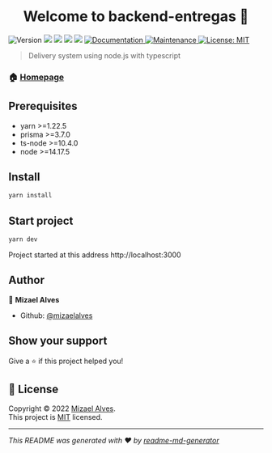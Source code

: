 <h1 align="center">Welcome to backend-entregas 👋</h1>
<p>
  <img alt="Version" src="https://img.shields.io/badge/version-1.0.0-blue.svg?cacheSeconds=2592000" />
  <img src="https://img.shields.io/badge/yarn-%3E%3D1.22.5-blue.svg" />
  <img src="https://img.shields.io/badge/prisma-%3E%3D3.7.0-blue.svg" />
  <img src="https://img.shields.io/badge/ts-node-%3E%3D10.4.0-blue.svg" />
  <img src="https://img.shields.io/badge/node-%3E%3D14.17.5-blue.svg" />
  <a href="https://github.com/mizaelalves/backend-delivery#readme" target="_blank">
    <img alt="Documentation" src="https://img.shields.io/badge/documentation-yes-brightgreen.svg" />
  </a>
  <a href="https://github.com/mizaelalves/backend-delivery/graphs/commit-activity" target="_blank">
    <img alt="Maintenance" src="https://img.shields.io/badge/Maintained%3F-yes-green.svg" />
  </a>
  <a href="https://github.com/mizaelalves/backend-delivery/blob/master/LICENSE" target="_blank">
    <img alt="License: MIT" src="https://img.shields.io/github/license/mizaelalves/backend-entregas" />
  </a>
</p>

> Delivery system using node.js with typescript

### 🏠 [Homepage](https://github.com/mizaelalves/backend-delivery)

## Prerequisites

- yarn >=1.22.5
- prisma >=3.7.0
- ts-node >=10.4.0
- node >=14.17.5

## Install

```sh
yarn install
```

## Start project
```sh
yarn dev
```
Project started at this address http://localhost:3000

## Author

👤 **Mizael Alves**

* Github: [@mizaelalves](https://github.com/mizaelalves)

## Show your support

Give a ⭐️ if this project helped you!

## 📝 License

Copyright © 2022 [Mizael Alves](https://github.com/mizaelalves).<br />
This project is [MIT](https://github.com/mizaelalves/backend-delivery/blob/master/LICENSE) licensed.

***
_This README was generated with ❤️ by [readme-md-generator](https://github.com/kefranabg/readme-md-generator)_